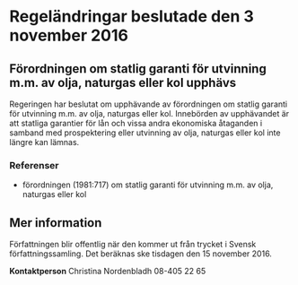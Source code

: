 # Regeländringar beslutade den 3 november 2016

## Förordningen om statlig garanti för utvinning m.m. av olja, naturgas eller kol upphävs

Regeringen har beslutat om upphävande av förordningen om statlig garanti för utvinning m.m. av olja, naturgas eller kol. Innebörden av upphävandet är att statliga garantier för lån och vissa andra ekonomiska åtaganden i samband med prospektering eller utvinning av olja, naturgas eller kol inte längre kan lämnas.

### Referenser

* förordningen (1981:717) om statlig garanti för utvinning m.m. av olja, naturgas eller kol

## Mer information

Författningen blir offentlig när den kommer ut från trycket i Svensk författningssamling. Det beräknas ske tisdagen den 15 november 2016.

**Kontaktperson**
Christina Nordenbladh 08-405 22 65
